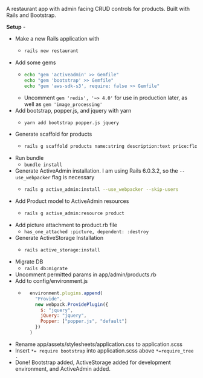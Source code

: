 A restaurant app with admin facing CRUD controls for products. Built with Rails and Bootstrap. 

**Setup** - 
  * Make a new Rails application with 
    * ```bash
      rails new restaurant
      ```
  * Add some gems
    * ```bash
      echo "gem 'activeadmin' >> Gemfile"
      echo "gem 'bootstrap' >> Gemfile"
      echo "gem 'aws-sdk-s3', require: false >> Gemfile"
      ```
    * Uncomment `gem 'redis', '~> 4.0'` for use in production later, as well as `gem 'image_processing'`
  * Add bootstrap, popper.js, and jquery with yarn
    * ```bash
      yarn add bootstrap popper.js jquery
      ```
  * Generate scaffold for products
    * ```bash
      rails g scaffold products name:string description:text price:float
      ```
  * Run bundle
    * `bundle install`
  * Generate ActiveAdmin installation. I am using Rails 6.0.3.2, so the `--use_webpacker` flag is necessary
    * ```bash
      rails g active_admin:install --use_webpacker --skip-users
      ```
  * Add Product model to ActiveAdmin resources
    * ```bash
      rails g active_admin:resource product
      ```
  * Add picture attachment to product.rb file
    * `has_one_attached :picture, dependent: :destroy`
  * Generate ActiveStorage Installation
    * ```bash
      rails active_storage:install
      ```
  * Migrate DB
    * `rails db:migrate`
  * Uncomment permitted params in app/admin/products.rb
  * Add to config/environment.js
    * ```javascript
        environment.plugins.append(
          "Provide",
          new webpack.ProvidePlugin({
            $: "jquery",
            jQuery: "jquery",
            Popper: ["popper.js", "default"]
          })
        )
      ```
  * Rename app/assets/stylesheets/application.css to application.scss
  * Insert ` *= require bootstrap ` into application.scss above `*=require_tree . `
  * Done! Bootstrap added, ActiveStorage added for development environment, and ActiveAdmin added.